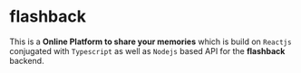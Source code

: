 # **flashback**
This is a **Online Platform to share your memories**
which is build on `Reactjs` conjugated with `Typescript` as well as `Nodejs` based API for the **flashback** backend.
